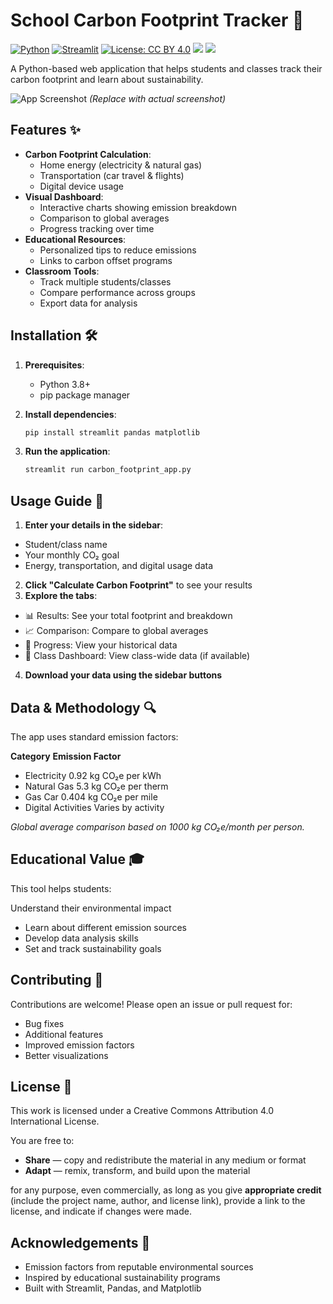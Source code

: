 # School Carbon Footprint Tracker 🌿

[![Python](https://img.shields.io/badge/Python-3.8%2B-blue)](https://python.org)
[![Streamlit](https://img.shields.io/badge/Streamlit-1.0%2B-FF4B4B)](https://streamlit.io)
[![License: CC BY 4.0](https://img.shields.io/badge/License-CC_BY_4.0-lightgrey)](https://creativecommons.org/licenses/by/4.0/)
<a href="https://de.cyverse.org/instantlaunch/268f5f76-874c-11ef-a273-008cfa5ae621" target="_blank" rel="noopener noreferrer"><img src="https://img.shields.io/badge/BASH-terminal-white?style=plastic&logo=gnometerminal"></a>
<a href="https://de.cyverse.org/instantlaunch/2dd0d31e-7b4e-11ef-a0db-008cfa5ae621" target="_blank" rel="noopener noreferrer"><img src="https://img.shields.io/badge/Datascience-latest-orange?style=plastic&logo=jupyter"></a>


A Python-based web application that helps students and classes track their carbon footprint and learn about sustainability.

![App Screenshot](screenshot.png) *(Replace with actual screenshot)*


## Features ✨

- **Carbon Footprint Calculation**:
  - Home energy (electricity & natural gas)
  - Transportation (car travel & flights)
  - Digital device usage
- **Visual Dashboard**:
  - Interactive charts showing emission breakdown
  - Comparison to global averages
  - Progress tracking over time
- **Educational Resources**:
  - Personalized tips to reduce emissions
  - Links to carbon offset programs
- **Classroom Tools**:
  - Track multiple students/classes
  - Compare performance across groups
  - Export data for analysis

## Installation 🛠️

1. **Prerequisites**:
   - Python 3.8+
   - pip package manager

2. **Install dependencies**:
   ```bash
   pip install streamlit pandas matplotlib

3. **Run the application**:
   ```bash
   streamlit run carbon_footprint_app.py
   ```
## Usage Guide 📝
1. **Enter your details in the sidebar**:
- Student/class name
- Your monthly CO₂ goal
- Energy, transportation, and digital usage data
2. **Click "Calculate Carbon Footprint"** to see your results
3. **Explore the tabs**:
- 📊 Results: See your total footprint and breakdown
- 📈 Comparison: Compare to global averages
- 📅 Progress: View your historical data
- 🏫 Class Dashboard: View class-wide data (if available)
4. **Download your data using the sidebar buttons**

## Data & Methodology 🔍
The app uses standard emission factors:

**Category**	**Emission Factor**
- Electricity	0.92 kg CO₂e per kWh
- Natural Gas	5.3 kg CO₂e per therm
- Gas Car	0.404 kg CO₂e per mile
- Digital Activities	Varies by activity

*Global average comparison based on 1000 kg CO₂e/month per person.*

## Educational Value 🎓
This tool helps students:

Understand their environmental impact

- Learn about different emission sources
- Develop data analysis skills
- Set and track sustainability goals

## Contributing 🤝
Contributions are welcome! Please open an issue or pull request for:
- Bug fixes
- Additional features
- Improved emission factors
- Better visualizations

## License 📜
This work is licensed under a Creative Commons Attribution 4.0 International License.

You are free to:

- **Share** — copy and redistribute the material in any medium or format
- **Adapt** — remix, transform, and build upon the material

for any purpose, even commercially, as long as you give **appropriate credit** (include the project name, author, and license link), provide a link to the license, and indicate if changes were made.

## Acknowledgements 🙏
- Emission factors from reputable environmental sources
- Inspired by educational sustainability programs
- Built with Streamlit, Pandas, and Matplotlib


